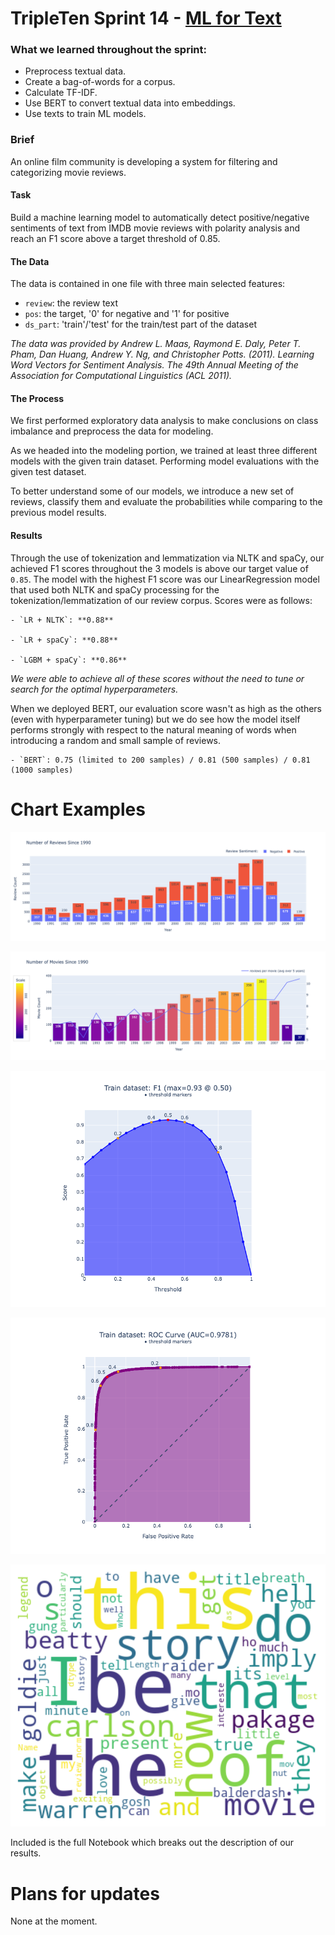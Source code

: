 # TripleTen Sprint 14 - [ML for Text](ml-for-texts.ipynb)

### What we learned throughout the sprint:

- Preprocess textual data.
- Create a bag-of-words for a corpus.
- Calculate TF-IDF.
- Use BERT to convert textual data into embeddings.
- Use texts to train ML models.

### Brief

An online film community is developing a system for filtering and categorizing movie reviews. 

#### Task

Build a machine learning model to automatically detect positive/negative sentiments of text from IMDB movie reviews with polarity analysis and reach an F1 score above a target threshold of 0.85.

#### The Data

The data is contained in one file with three main selected features:

- `review`: the review text
- `pos`: the target, '0' for negative and '1' for positive
- `ds_part`: 'train'/'test' for the train/test part of the dataset

*The data was provided by Andrew L. Maas, Raymond E. Daly, Peter T. Pham, Dan Huang, Andrew Y. Ng, and Christopher Potts. (2011). Learning Word Vectors for Sentiment Analysis. The 49th Annual Meeting of the Association for Computational Linguistics (ACL 2011).*

#### The Process

We first performed exploratory data analysis to make conclusions on class imbalance and preprocess the data for modeling.

As we headed into the modeling portion, we trained at least three different models with the given train dataset. Performing model evaluations with the given test dataset. 

To better understand some of our models, we introduce a new set of reviews, classify them and evaluate the probabilities while comparing to the previous model results.

#### Results

Through the use of tokenization and lemmatization via NLTK and spaCy, our achieved F1 scores throughout the 3 models is above our target value of `0.85`. The model with the highest F1 score was our LinearRegression model that used both NLTK and spaCy processing for the tokenization/lemmatization of our review corpus. Scores were as follows:

    - `LR + NLTK`: **0.88**

    - `LR + spaCy`: **0.88**

    - `LGBM + spaCy`: **0.86**
    
*We were able to achieve all of these scores without the need to tune or search for the optimal hyperparameters.*

When we deployed BERT, our evaluation score wasn't as high as the others (even with hyperparameter tuning) but we do see how the model itself performs strongly with respect to the natural meaning of words when introducing a random and small sample of reviews.

    - `BERT`: 0.75 (limited to 200 samples) / 0.81 (500 samples) / 0.81 (1000 samples)

# Chart Examples

![Alt text](images/newplot4.png)

![Alt text](images/newplot5.png)

![Alt text](images/newplot2.png)

![Alt text](images/newplot3.png)

![Alt text](images/output5.png)

Included is the full Notebook which breaks out the description of our results.

# Plans for updates

None at the moment.